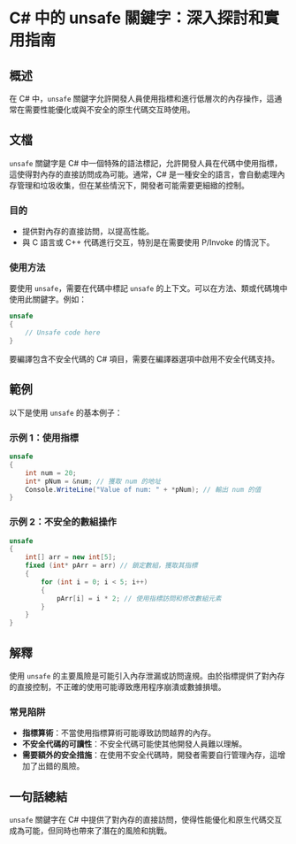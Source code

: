 <!--
Meta Description: # C# 中的 unsafe 關鍵字：深入探討和實用指南 ## 概述 在 C# 中，`unsafe` 關鍵字允許開發人員使用指標和進行低層次的內存操作，這通常在需要性能優化或與不安全的原生代碼交互時使用。 ## 文檔 `unsafe` 關鍵字是 C# 中一個特殊的語法標記，允許開發人員在代碼中使用指...
Meta Keywords: unsafe, int, num, csharp, pnum
-->

# C# 中的 unsafe 關鍵字：深入探討和實用指南

## 概述
在 C# 中，`unsafe` 關鍵字允許開發人員使用指標和進行低層次的內存操作，這通常在需要性能優化或與不安全的原生代碼交互時使用。

## 文檔
`unsafe` 關鍵字是 C# 中一個特殊的語法標記，允許開發人員在代碼中使用指標，這使得對內存的直接訪問成為可能。通常，C# 是一種安全的語言，會自動處理內存管理和垃圾收集，但在某些情況下，開發者可能需要更細緻的控制。

### 目的
- 提供對內存的直接訪問，以提高性能。
- 與 C 語言或 C++ 代碼進行交互，特別是在需要使用 P/Invoke 的情況下。

### 使用方法
要使用 `unsafe`，需要在代碼中標記 `unsafe` 的上下文。可以在方法、類或代碼塊中使用此關鍵字。例如：

```csharp
unsafe 
{
    // Unsafe code here
}
```

要編譯包含不安全代碼的 C# 項目，需要在編譯器選項中啟用不安全代碼支持。

## 範例
以下是使用 `unsafe` 的基本例子：

### 示例 1：使用指標
```csharp
unsafe 
{
    int num = 20;
    int* pNum = &num; // 獲取 num 的地址
    Console.WriteLine("Value of num: " + *pNum); // 輸出 num 的值
}
```

### 示例 2：不安全的數組操作
```csharp
unsafe 
{
    int[] arr = new int[5];
    fixed (int* pArr = arr) // 鎖定數組，獲取其指標
    {
        for (int i = 0; i < 5; i++)
        {
            pArr[i] = i * 2; // 使用指標訪問和修改數組元素
        }
    }
}
```

## 解釋
使用 `unsafe` 的主要風險是可能引入內存泄漏或訪問違規。由於指標提供了對內存的直接控制，不正確的使用可能導致應用程序崩潰或數據損壞。

### 常見陷阱
- **指標算術**：不當使用指標算術可能導致訪問越界的內存。
- **不安全代碼的可讀性**：不安全代碼可能使其他開發人員難以理解。
- **需要額外的安全措施**：在使用不安全代碼時，開發者需要自行管理內存，這增加了出錯的風險。

## 一句話總結
`unsafe` 關鍵字在 C# 中提供了對內存的直接訪問，使得性能優化和原生代碼交互成為可能，但同時也帶來了潛在的風險和挑戰。